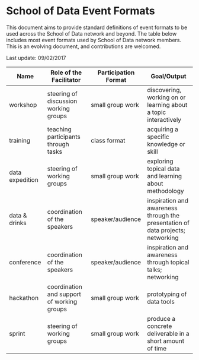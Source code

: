 # School of Data Event Formats

This document aims to provide standard definitions of event formats to be used across the School of Data network and beyond. The table below includes most event formats used by School of Data network members. This is an evolving document, and contributions are welcomed.

Last update: 09/02/2017

Name | Role of the Facilitator | Participation Format | Goal/Output
--- | --- | --- | ---
workshop | steering of discussion working groups | small group work | discovering, working on or learning about a topic interactively
training | teaching participants through tasks | class format | acquiring a specific knowledge or skill
data expedition | steering of working groups | small group work | exploring topical data and learning about methodology
data & drinks | coordination of the speakers | speaker/audience | inspiration and awareness through the presentation of data projects; networking
conference | coordination of the speakers | speaker/audience | inspiration and awareness through topical talks; networking
hackathon | coordination and support of working groups | small group work | prototyping of data tools
sprint | steering of working groups | small group work | produce a concrete deliverable in a short amount of time
